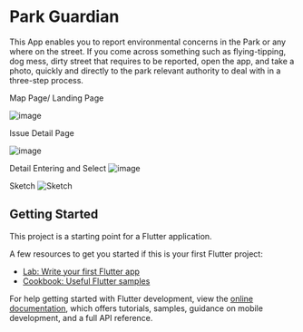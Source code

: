 # Park Guardian 

This App enables you to report environmental concerns in the Park or any where on the street. If you come across something such as flying-tipping, dog mess, dirty street that requires to be reported, open the app, and take a photo, quickly and directly to the park relevant authority to deal with in a three-step process. 


Map Page/ Landing Page

![image](https://github.com/ucfnchb/Yanjun_ParkGuadian-/assets/146333771/6a6652d0-1c61-4b16-b66f-1db05b00cd24)

Issue Detail Page

![image](https://github.com/ucfnchb/Yanjun_ParkGuadian-/assets/146333771/3dbd78cb-ab7e-4d7c-83f4-d5702e1f30fb)

Detail Entering and Select
![image](https://github.com/ucfnchb/ParkGuadian/assets/146333771/0d5fcaba-ab25-4a80-963b-7f11ebbfac1c)


Sketch 
![Sketch](https://github.com/ucfnchb/Yanjun_ParkGuadian-/assets/146333771/f80d8d62-a4eb-42d8-a632-483b12ca9fb6)

## Getting Started

This project is a starting point for a Flutter application.

A few resources to get you started if this is your first Flutter project:

- [Lab: Write your first Flutter app](https://docs.flutter.dev/get-started/codelab)
- [Cookbook: Useful Flutter samples](https://docs.flutter.dev/cookbook)

For help getting started with Flutter development, view the
[online documentation](https://docs.flutter.dev/), which offers tutorials,
samples, guidance on mobile development, and a full API reference.

